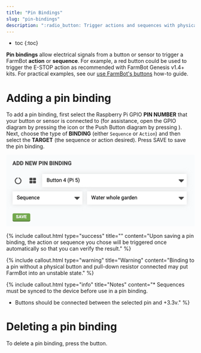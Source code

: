 ```yaml
---
title: "Pin Bindings"
slug: "pin-bindings"
description: ":radio_button: Trigger actions and sequences with physical buttons or additional sensors.\n[Open these settings in the app](https://my.farm.bot/app/designer/settings?highlight=pin_bindings)"
---
```


* toc
{:toc}

**Pin bindings** allow electrical signals from a button or sensor to trigger a FarmBot **action** or **sequence**. For example, a red button could be used to trigger the <span class="fb-button fb-red">E-STOP</span> action as recommended with FarmBot Genesis v1.4+ kits. For practical examples, see our [use FarmBot's buttons](../../FarmBot-Software/how-to-guides/use-farmbots-buttons.md) how-to guide.

# Adding a pin binding

To add a pin binding, first select the Raspberry Pi GPIO **PIN NUMBER** that your button or sensor is connected to (for assistance, open the GPIO diagram by pressing the <span class="fa fa-th-large"></span> icon or the Push Button diagram by pressing <span class="fa fa-circle-o-notch"></span>). Next, choose the type of **BINDING** (either `Sequence` or `Action`) and then select the **TARGET** (the sequence or action desired). Press <span class="fb-button fb-green">SAVE</span> to save the pin binding.

![pin bindings](_images/pin_bindings.png)

{%
include callout.html
type="success"
title=""
content="Upon saving a pin binding, the action or sequence you chose will be triggered once automatically so that you can verify the result."
%}

{%
include callout.html
type="warning"
title="Warning"
content="Binding to a pin without a physical button and pull-down resistor connected may put FarmBot into an unstable state."
%}

{%
include callout.html
type="info"
title="Notes"
content="* Sequences must be synced to the device before use in a pin binding.
* Buttons should be connected between the selected pin and +3.3v."
%}

# Deleting a pin binding

To delete a pin binding, press the <span class="fb-button fb-red"><i class='fa fa-times'></i></span> button.
